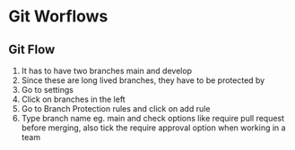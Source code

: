 # Git Worflows

## Git Flow
1. It has to have two branches main and develop 
2. Since these are long lived branches, they have to be protected by
  1. Go to settings
  2. Click on branches in the left
  3. Go to Branch Protection rules and click on add rule
  4. Type branch name eg. main and check options like require pull request before merging, also tick the require approval option when working in a team
